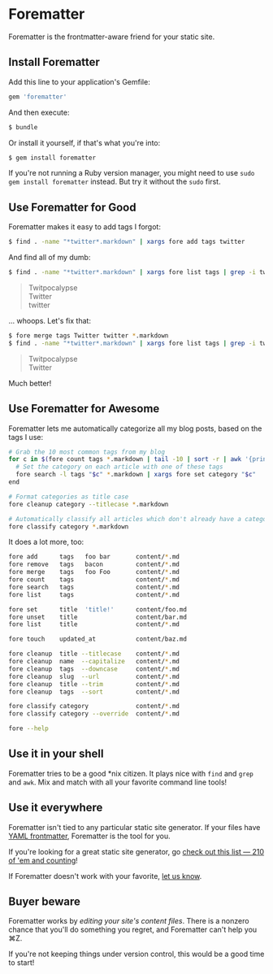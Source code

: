# Forematter

Forematter is the frontmatter-aware friend for your static site.


## Install Forematter

Add this line to your application's Gemfile:

```rb
gem 'forematter'
```

And then execute:

```bash
$ bundle
```

Or install it yourself, if that's what you're into:

```bash
$ gem install forematter
```

If you're not running a Ruby version manager, you might need to use `sudo gem install forematter` instead. But try it without the `sudo` first.


## Use Forematter for Good

Forematter makes it easy to add tags I forgot:

```bash
$ find . -name "*twitter*.markdown" | xargs fore add tags twitter
```

And find all of my dumb:

```bash
$ find . -name "*twitter*.markdown" | xargs fore list tags | grep -i tw
```

> Twitpocalypse  
> Twitter  
> twitter

... whoops. Let's fix that:

```bash
$ fore merge tags Twitter twitter *.markdown
$ find . -name "*twitter*.markdown" | xargs fore list tags | grep -i tw
```

> Twitpocalypse  
> Twitter

Much better!


## Use Forematter for Awesome

Forematter lets me automatically categorize all my blog posts, based on the tags I use:

```bash
# Grab the 10 most common tags from my blog
for c in $(fore count tags *.markdown | tail -10 | sort -r | awk '{print($2)}'); do
  # Set the category on each article with one of these tags
  fore search -l tags "$c" *.markdown | xargs fore set category "$c"
end

# Format categories as title case
fore cleanup category --titlecase *.markdown

# Automatically classify all articles which don't already have a category
fore classify category *.markdown
```

It does a lot more, too:

```bash
fore add      tags   foo bar       content/*.md
fore remove   tags   bacon         content/*.md
fore merge    tags   foo Foo       content/*.md
fore count    tags                 content/*.md
fore search   tags                 content/*.md
fore list     tags                 content/*.md

fore set      title  'title!'      content/foo.md
fore unset    title                content/bar.md
fore list     title                content/*.md

fore touch    updated_at           content/baz.md

fore cleanup  title --titlecase    content/*.md
fore cleanup  name  --capitalize   content/*.md
fore cleanup  tags  --downcase     content/*.md
fore cleanup  slug  --url          content/*.md
fore cleanup  title --trim         content/*.md
fore cleanup  tags  --sort         content/*.md

fore classify category             content/*.md
fore classify category --override  content/*.md

fore --help
```


## Use it in your shell

Forematter tries to be a good *nix citizen. It plays nice with `find` and `grep` and `awk`. Mix and match with all your favorite command line tools!


## Use it everywhere

Forematter isn't tied to any particular static site generator. If your files have [YAML frontmatter](http://jekyllrb.com/docs/frontmatter/), Forematter is the tool for you.

If you're looking for a great static site generator, go [check out this list — 210 of 'em and counting](http://staticsitegenerators.net)!

If Forematter doesn't work with your favorite, [let us know](https://github.com/bobthecow/forematter/issues/new).


## Buyer beware

Forematter works by _editing your site's content files_. There is a nonzero chance that you'll do something you regret, and Forematter can't help you ⌘Z.

If you're not keeping things under version control, this would be a good time to start!
